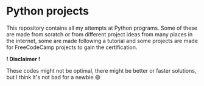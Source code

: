 # Python projects
This repository contains all my attempts at Python programs. 
Some of these are made from scratch or from different project ideas from
many places in the internet, some are made following a tutorial and 
some projects are made for FreeCodeCamp projects to gain the certification.

**! Disclaimer !**

These codes might not be optimal, there might be better or faster solutions,
but I think it's not bad for a newbie 😄